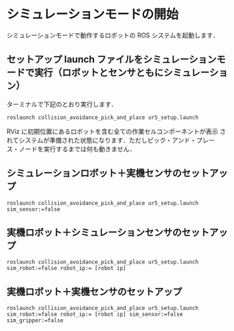 # シミュレーションモードの開始

シミュレーションモードで動作するロボットの ROS システムを起動します．

## セットアップ launch ファイルをシミュレーションモードで実行（ロボットとセンサともにシミュレーション）

ターミナルで下記のとおり実行します．

```
roslaunch collision_avoidance_pick_and_place ur5_setup.launch
```

RViz に初期位置にあるロボットを含む全ての作業セルコンポーネントが表示
されてシステムが準備された状態になります．ただしピック・アンド・プレー
ス・ノードを実行するまでは何も動きません．


## シミュレーションロボット＋実機センサのセットアップ

```
roslaunch collision_avoidance_pick_and_place ur5_setup.launch sim_sensor:=false
```

## 実機ロボット＋シミュレーションセンサのセットアップ

```
roslaunch collision_avoidance_pick_and_place ur5_setup.launch sim_robot:=false robot_ip:= [robot ip]
```

## 実機ロボット＋実機センサのセットアップ

```
roslaunch collision_avoidance_pick_and_place ur5_setup.launch sim_robot:=false robot_ip:= [robot ip] sim_sensor:=false sim_gripper:=false
```
